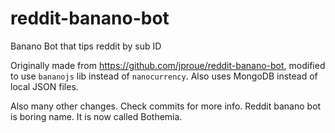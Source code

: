 # reddit-banano-bot
Banano Bot that tips reddit by sub ID

Originally made from https://github.com/jproue/reddit-banano-bot, modified to use `bananojs` lib instead of `nanocurrency`. Also uses MongoDB instead of local JSON files.

Also many other changes. Check commits for more info. Reddit banano bot is boring name. It is now called Bothemia.
